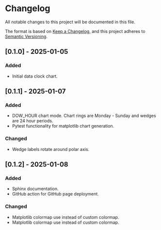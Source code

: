 # Changelog

All notable changes to this project will be documented in this file.

The format is based on [Keep a Changelog](https://keepachangelog.com/en/1.1.0/),
and this project adheres to [Semantic Versioning](https://semver.org/spec/v2.0.0.html).

<!-- Added | Changed |Deprecated | Removed | Fixed -->

## [0.1.0] - 2025-01-05

### Added

- Initial data clock chart.

## [0.1.1] - 2025-01-07

### Added

- DOW_HOUR chart mode. Chart rings are Monday - Sunday and wedges are 24 hour periods.
- Pytest functionality for matplotlib chart generation.

### Changed

- Wedge labels rotate around polar axis.

## [0.1.2] - 2025-01-08

### Added

- Sphinx documentation.
- GitHub action for GitHub page deployment.

### Changed

- Matplotlib colormap use instead of custom colormap.
- Matplotlib colormap use instead of custom colormap.
